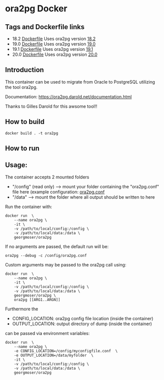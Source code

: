 # ora2pg Docker 

## Tags and Dockerfile links

* 18.2 [Dockerfile](https://github.com/Guy-Incognito/ora2pg/blob/18.2/Dockerfile) Uses ora2pg version [18.2](https://github.com/darold/ora2pg/releases/tag/v18.2)
* 19.0 [Dockerfile](https://github.com/Guy-Incognito/ora2pg/blob/19.0/Dockerfile) Uses ora2pg version [19.0](https://github.com/darold/ora2pg/releases/tag/v19.0)
* 19.1 [Dockerfile](https://github.com/Guy-Incognito/ora2pg/blob/19.1/Dockerfile) Uses ora2pg version [19.1](https://github.com/darold/ora2pg/releases/tag/v19.1)
* 20.0 [Dockerfile](https://github.com/Guy-Incognito/ora2pg/blob/20.0/Dockerfile) Uses ora2pg version [20.0](https://github.com/darold/ora2pg/releases/tag/v20.0)

## Introduction

This container can be used to migrate from Oracle to PostgreSQL utilizing the tool ora2pg.

Documentation: https://ora2pg.darold.net/documentation.html

Thanks to Gilles Darold for this awsome tool!!


## How to build

```
docker build . -t ora2pg

```

## How to run

## Usage:

The container accepts 2 mounted folders

* "/config" (read only) --> mount your folder containing the "ora2pg.conf" file here (example configuration: [ora2pg.conf](https://raw.githubusercontent.com/Guy-Incognito/ora2pg/master/config/ora2pg.conf)
* "/data" --> mount the folder where all output should be written to here

Run the container with:

```
docker run  \
    --name ora2pg \
    -it \
    -v /path/to/local/config:/config \
    -v /path/to/local/data:/data \
    georgmoser/ora2pg
```


If no arguments are passed, the default run will be:
```
ora2pg --debug -c /config/ora2pg.conf
```


Custom arguments may be passed to the ora2pg call using:
```
docker run  \
    --name ora2pg \
    -it \
    -v /path/to/local/config:/config \
    -v /path/to/local/data:/data \
    georgmoser/ora2pg \
    ora2pg [[ARG1..ARGN]]
```

Furthermore the 

* CONFIG_LOCATION: ora2pg config file location (inside the container) 
* OUTPUT_LOCATION: output directory of dump (inside the container) 

can be passed via environment variables:
```
docker run  \
    --name ora2pg \
    -e CONFIG_LOCATION=/config/myconfigfile.conf  \
    -e OUTPUT_LOCATION=/data/myfolder  \
    -it \
    -v /path/to/local/config:/config \
    -v /path/to/local/data:/data \
    georgmoser/ora2pg 
```
